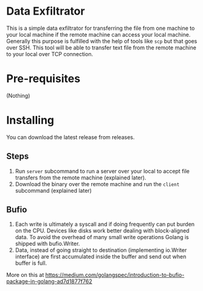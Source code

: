 # Data Exfiltrator
This is a simple data exfiltrator for transferring the file from one machine to your local machine if the remote machine can access your local machine.
Generally this purpose is fulfilled with the help of tools like `scp` but that goes over SSH.
This tool will be able to transfer text file from the remote machine to your local over TCP connection.

# Pre-requisites
(Nothing)

# Installing
You can download the latest release from releases.

## Steps
1. Run `server` subcommand to run a server over your local to accept file transfers from the remote machine (explained later).
2. Download the binary over the remote machine and run the `client` subcommand (explained later)

 
## Bufio
1. Each write is ultimately a syscall and if doing frequently can put burden on the CPU. Devices like disks work better dealing with block-aligned data. To avoid the overhead of many small write operations Golang is shipped with bufio.Writer.
2. Data, instead of going straight to destination (implementing io.Writer interface) are first accumulated inside the buffer and send out when buffer is full.

More on this at https://medium.com/golangspec/introduction-to-bufio-package-in-golang-ad7d1877f762